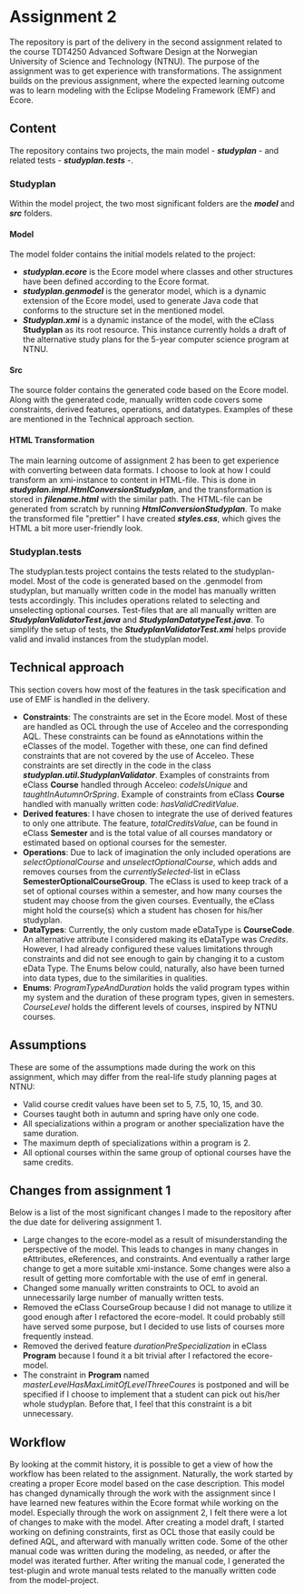 # Assignment 2

The repository is part of the delivery in the second assignment related to the course TDT4250 Advanced Software Design at the Norwegian University of Science and Technology (NTNU). The purpose of the assignment was to get experience with transformations. The assignment builds on the previous assignment, where the expected learning outcome was to learn modeling with the Eclipse Modeling Framework (EMF) and Ecore.

## Content

The repository contains two projects, the main model - **_studyplan_** - and related tests - **_studyplan.tests_** -.

### Studyplan

Within the model project, the two most significant folders are the **_model_** and **_src_** folders.

#### Model

The model folder contains the initial models related to the project:

- **_studyplan.ecore_** is the Ecore model where classes and other structures have been defined according to the Ecore format.
- **_studyplan.genmodel_** is the generator model, which is a dynamic extension of the Ecore model, used to generate Java code that conforms to the structure set in the mentioned model.
- **_Studyplan.xmi_** is a dynamic instance of the model, with the eClass **Studyplan** as its root resource. This instance currently holds a draft of the alternative study plans for the 5-year computer science program at NTNU.

#### Src

The source folder contains the generated code based on the Ecore model. Along with the generated code, manually written code covers some constraints, derived features, operations, and datatypes. Examples of these are mentioned in the Technical approach section.

#### HTML Transformation

The main learning outcome of assignment 2 has been to get experience with converting between data formats. I choose to look at how I could transform an xmi-instance to content in HTML-file. This is done in **_studyplan.impl.HtmlConversionStudyplan_**, and the transformation is stored in **_filename.html_** with the similar path. The HTML-file can be generated from scratch by running **_HtmlConversionStudyplan_**. To make the transformed file "prettier" I have created **_styles.css_**, which gives the HTML a bit more user-friendly look.

### Studyplan.tests

The studyplan.tests project contains the tests related to the studyplan-model. Most of the code is generated based on the .genmodel from studyplan, but manually written code in the model has manually written tests accordingly. This includes operations related to selecting and unselecting optional courses. Test-files that are all manually written are **_StudyplanValidatorTest.java_** and **_StudyplanDatatypeTest.java_**. To simplify the setup of tests, the **_StudyplanValidatorTest.xmi_** helps provide valid and invalid instances from the studyplan model.

## Technical approach

This section covers how most of the features in the task specification and use of EMF is handled in the delivery.

- **Constraints**: The constraints are set in the Ecore model. Most of these are handled as OCL through the use of Acceleo and the corresponding AQL. These constraints can be found as eAnnotations within the eClasses of the model. Together with these, one can find defined constraints that are not covered by the use of Acceleo. These constraints are set directly in the code in the class **_studyplan.util.StudyplanValidator_**. Examples of constraints from eClass **Course** handled through Acceleo: _codeIsUnique_ and _taughtInAutumnOrSpring_. Example of constraints from eClass **Course** handled with manually written code: _hasValidCreditValue_.
- **Derived features**: I have chosen to integrate the use of derived features to only one attribute. The feature, _totalCreditsValue_, can be found in eClass **Semester** and is the total value of all courses mandatory or estimated based on optional courses for the semester.
- **Operations**: Due to lack of imagination the only included operations are _selectOptionalCourse_ and _unselectOptionalCourse_, which adds and removes courses from the _currentlySelected_-list in eClass **SemesterOptionalCourseGroup**. The eClass is used to keep track of a set of optional courses within a semester, and how many courses the student may choose from the given courses. Eventually, the eClass might hold the course(s) which a student has chosen for his/her studyplan.
- **DataTypes**: Currently, the only custom made eDataType is **CourseCode**. An alternative attribute I considered making its eDataType was _Credits_. However, I had already configured these values limitations through constraints and did not see enough to gain by changing it to a custom eData Type. The Enums below could, naturally, also have been turned into data types, due to the similarities in qualities.
- **Enums**: _ProgramTypeAndDuration_ holds the valid program types within my system and the duration of these program types, given in semesters. _CourseLevel_ holds the different levels of courses, inspired by NTNU courses.

## Assumptions

These are some of the assumptions made during the work on this assignment, which may differ from the real-life study planning pages at NTNU:

- Valid course credit values have been set to 5, 7.5, 10, 15, and 30.
- Courses taught both in autumn and spring have only one code.
- All specializations within a program or another specialization have the same duration.
- The maximum depth of specializations within a program is 2.
- All optional courses within the same group of optional courses have the same credits.

## Changes from assignment 1

Below is a list of the most significant changes I made to the repository after the due date for delivering assignment 1.

- Large changes to the ecore-model as a result of misunderstanding the perspective of the model. This leads to changes in many changes in eAttributes, eReferences, and constraints. And eventually a rather large change to get a more suitable xmi-instance. Some changes were also a result of getting more comfortable with the use of emf in general.
- Changed some manually written constraints to OCL to avoid an unnecessarily large number of manually written tests.
- Removed the eClass CourseGroup because I did not manage to utilize it good enough after I refactored the ecore-model. It could probably still have served some purpose, but I decided to use lists of courses more frequently instead.
- Removed the derived feature _durationPreSpecialization_ in eClass **Program** because I found it a bit trivial after I refactored the ecore-model.
- The constraint in **Program** named _masterLevelHasMaxLimitOfLevelThreeCoures_ is postponed and will be specified if I choose to implement that a student can pick out his/her whole studyplan. Before that, I feel that this constraint is a bit unnecessary.

## Workflow

By looking at the commit history, it is possible to get a view of how the workflow has been related to the assignment. Naturally, the work started by creating a proper Ecore model based on the case description. This model has changed dynamically through the work with the assignment since I have learned new features within the Ecore format while working on the model. Especially through the work on assignment 2, I felt there were a lot of changes to make with the model. After creating a model draft, I started working on defining constraints, first as OCL those that easily could be defined AQL, and afterward with manually written code. Some of the other manual code was written during the modeling, as needed, or after the model was iterated further. After writing the manual code, I generated the test-plugin and wrote manual tests related to the manually written code from the model-project.
